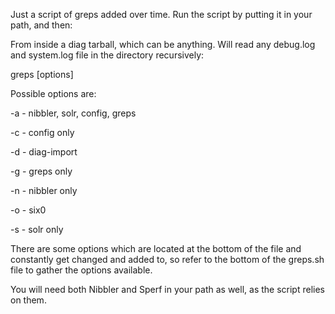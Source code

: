 Just a script of greps added over time. Run the script by putting it in your path, and then:

From inside a diag tarball, which can be anything. Will read any debug.log and system.log file in the
directory recursively:

greps [options]

Possible options are:

-a - nibbler, solr, config, greps


-c - config only

-d - diag-import

-g - greps only

-n - nibbler only

-o - six0

-s - solr only


There are some options which are located at the bottom of the file and constantly get changed and added to,
so refer to the bottom of the greps.sh file to gather the options available.

You will need both Nibbler and Sperf in your path as well, as the script relies on them.
